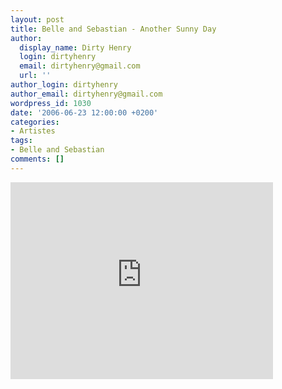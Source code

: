 ```yaml
---
layout: post
title: Belle and Sebastian - Another Sunny Day
author:
  display_name: Dirty Henry
  login: dirtyhenry
  email: dirtyhenry@gmail.com
  url: ''
author_login: dirtyhenry
author_email: dirtyhenry@gmail.com
wordpress_id: 1030
date: '2006-06-23 12:00:00 +0200'
categories:
- Artistes
tags:
- Belle and Sebastian
comments: []
---
```

<iframe width="420" height="315" src="http://www.youtube.com/embed/8CPLNyopyOg" frameborder="0" allowfullscreen></iframe>
